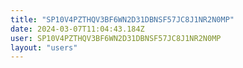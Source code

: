 ```yaml
---
title: "SP10V4PZTHQV3BF6WN2D31DBNSF57JC8J1NR2N0MP"
date: 2024-03-07T11:04:43.184Z
user: SP10V4PZTHQV3BF6WN2D31DBNSF57JC8J1NR2N0MP
layout: "users"
---
```

    